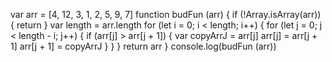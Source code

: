 var arr = [4, 12, 3, 1, 2, 5, 9, 7]
function budFun (arr) {
  if (!Array.isArray(arr)) {
    return
  }
  var length = arr.length
  for (let i = 0; i < length; i++) {
    for (let j = 0; j < length - i; j++) {
      if (arr[j] > arr[j + 1]) {
        var copyArrJ = arr[j]
        arr[j] = arr[j + 1]
        arr[j + 1] = copyArrJ
      }
    }
  }
  return arr
}
console.log(budFun (arr))